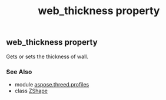 ﻿---
title: web_thickness property
second_title: Aspose.3D for Python via .NET API References
description: 
type: docs
weight: 210
url: /python-net/aspose.threed.profiles/zshape/web_thickness/
is_root: false
---

## web_thickness property


Gets or sets the thickness of wall.

### See Also
* module [aspose.threed.profiles](../../)
* class [ZShape](/3d/python-net/aspose.threed.profiles/zshape)

